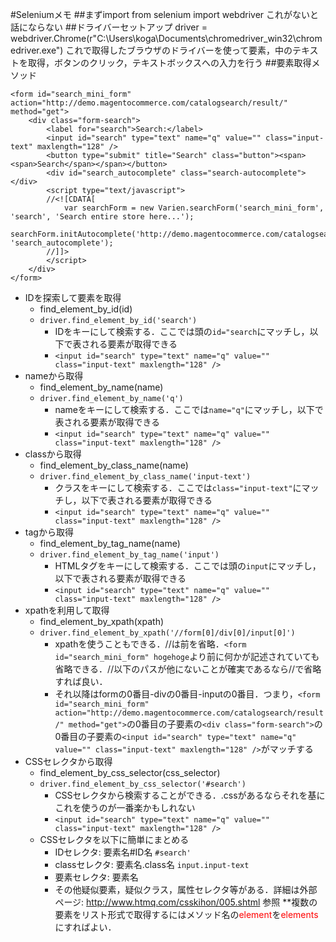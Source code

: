 #Seleniumメモ
##まずimport
from selenium import webdriver
これがないと話にならない
##ドライバーセットアップ
driver = webdriver.Chrome(r"C:\Users\koga\Documents\chromedriver_win32\chromedriver.exe")
これで取得したブラウザのドライバーを使って要素，中のテキストを取得，ボタンのクリック，テキストボックスへの入力を行う
##要素取得メソッド
```サンプルHTML
<form id="search_mini_form" action="http://demo.magentocommerce.com/catalogsearch/result/" method="get">
    <div class="form-search">
        <label for="search">Search:</label>
        <input id="search" type="text" name="q" value="" class="input-text" maxlength="128" />
        <button type="submit" title="Search" class="button"><span><span>Search</span></span></button>
        <div id="search_autocomplete" class="search-autocomplete"></div>
        <script type="text/javascript">
        //<![CDATA[
            var searchForm = new Varien.searchForm('search_mini_form', 'search', 'Search entire store here...');
            searchForm.initAutocomplete('http://demo.magentocommerce.com/catalogsearch/ajax/suggest/', 'search_autocomplete');
        //]]>
        </script>
    </div>
</form>
```
- IDを探索して要素を取得
    - find_element_by_id(id)
    - `driver.find_element_by_id('search')`
        - IDをキーにして検索する．ここでは頭の`id="search`にマッチし，以下で表される要素が取得できる
        - `<input id="search" type="text" name="q" value="" class="input-text" maxlength="128" />`
- nameから取得
    - find_element_by_name(name)
    - `driver.find_element_by_name('q')`
        - nameをキーにして検索する．ここでは`name="q"`にマッチし，以下で表される要素が取得できる
        - `<input id="search" type="text" name="q" value="" class="input-text" maxlength="128" />`
- classから取得
    - find_element_by_class_name(name)
    - `driver.find_element_by_class_name('input-text')`
        - クラスをキーにして検索する．ここでは`class="input-text"`にマッチし，以下で表される要素が取得できる
        - `<input id="search" type="text" name="q" value="" class="input-text" maxlength="128" />`
- tagから取得
    - find_element_by_tag_name(name)
    - `driver.find_element_by_tag_name('input')`
        - HTMLタグをキーにして検索する．ここでは頭の`input`にマッチし，以下で表される要素が取得できる
        - `<input id="search" type="text" name="q" value="" class="input-text" maxlength="128" />`
- xpathを利用して取得
    - find_element_by_xpath(xpath)
    - `driver.find_element_by_xpath('//form[0]/div[0]/input[0]')`
        - xpathを使うこともできる．//は前を省略．`<form id="search_mini_form" hogehoge`より前に何かが記述されていても省略できる．//以下のパスが他にないことが確実であるなら//で省略すれば良い．
        - それ以降はformの0番目-divの0番目-inputの0番目．つまり，`<form id="search_mini_form" action="http://demo.magentocommerce.com/catalogsearch/result/" method="get">`の0番目の子要素の`<div class="form-search">`の0番目の子要素の`<input id="search" type="text" name="q" value="" class="input-text" maxlength="128" />`がマッチする
- CSSセレクタから取得
    - find_element_by_css_selector(css_selector)
    - `driver.find_element_by_css_selector('#search')`
        - CSSセレクタから検索することができる．.cssがあるならそれを基にこれを使うのが一番楽かもしれない
        - `<input id="search" type="text" name="q" value="" class="input-text" maxlength="128" />`
    - CSSセレクタを以下に簡単にまとめる
        - IDセレクタ: 要素名#ID名 `#search'`
        - classセレクタ: 要素名.class名 `input.input-text`
        - 要素セレクタ: 要素名
        - その他疑似要素，疑似クラス，属性セレクタ等がある．詳細は外部ページ: http://www.htmq.com/csskihon/005.shtml 参照
**複数の要素をリスト形式で取得するにはメソッド名の<span style="color: red; ">element</span>を<span style="color: red; ">elements</span>にすればよい．